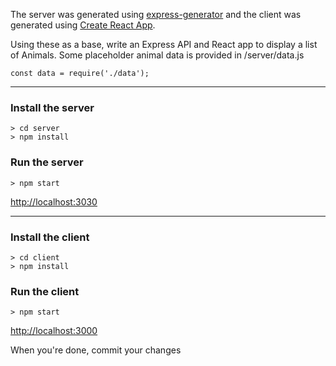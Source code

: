 The server was generated using [express-generator](https://expressjs.com/en/starter/generator.html) and the client was generated using [Create React App](https://github.com/facebook/create-react-app).

Using these as a base, write an Express API and React app to display a list of Animals. Some placeholder animal data is provided in /server/data.js 

```const data = require('./data');```

---
### Install the server 

    > cd server 
    > npm install
    
### Run the server

    > npm start

[http://localhost:3030](http://localhost:3030)

---
### Install the client

    > cd client
    > npm install

### Run the client

    > npm start

[http://localhost:3000](http://localhost:3000)

When you're done, commit your changes